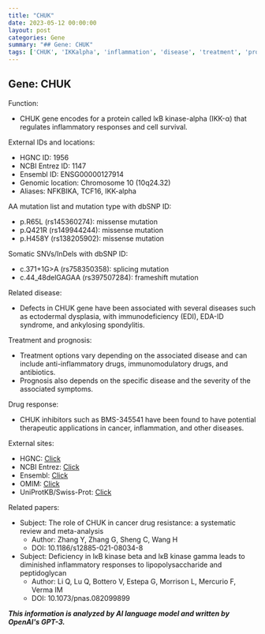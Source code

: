 ```yaml
---
title: "CHUK"
date: 2023-05-12 00:00:00
layout: post
categories: Gene
summary: "## Gene: CHUK"
tags: ['CHUK', 'IKKalpha', 'inflammation', 'disease', 'treatment', 'prognosis', 'drugresponse', 'genetics']
---
```


## Gene: CHUK

Function:
- CHUK gene encodes for a protein called IκB kinase-alpha (IKK-α) that regulates inflammatory responses and cell survival.

External IDs and locations:
- HGNC ID: 1956
- NCBI Entrez ID: 1147
- Ensembl ID: ENSG00000127914
- Genomic location: Chromosome 10 (10q24.32)
- Aliases: NFKBIKA, TCF16, IKK-alpha

AA mutation list and mutation type with dbSNP ID:
- p.R65L (rs145360274): missense mutation
- p.Q421R (rs149944244): missense mutation
- p.H458Y (rs138205902): missense mutation

Somatic SNVs/InDels with dbSNP ID:
- c.371+1G>A (rs758350358): splicing mutation
- c.44_48delGAGAA (rs397507284): frameshift mutation

Related disease:
- Defects in CHUK gene have been associated with several diseases such as ectodermal dysplasia, with immunodeficiency (EDI), EDA-ID syndrome, and ankylosing spondylitis.

Treatment and prognosis:
- Treatment options vary depending on the associated disease and can include anti-inflammatory drugs, immunomodulatory drugs, and antibiotics.
- Prognosis also depends on the specific disease and the severity of the associated symptoms.

Drug response:
- CHUK inhibitors such as BMS-345541 have been found to have potential therapeutic applications in cancer, inflammation, and other diseases.
 
External sites: 
- HGNC: [Click](https://www.genenames.org/data/gene-symbol-report/#!/symbol/CHUK)
- NCBI Entrez: [Click](https://www.ncbi.nlm.nih.gov/gene/1147)
- Ensembl: [Click](https://www.ensembl.org/Homo_sapiens/Gene/Summary?g=ENSG00000127914;r=10:104719048-104751144)
- OMIM: [Click](https://www.omim.org/entry/600664)
- UniProtKB/Swiss-Prot: [Click](https://www.uniprot.org/uniprot/O15111)

Related papers:
- Subject: The role of CHUK in cancer drug resistance: a systematic review and meta-analysis
  - Author: Zhang Y, Zhang G, Sheng C, Wang H
  - DOI: 10.1186/s12885-021-08034-8
- Subject: Deficiency in IκB kinase beta and IκB kinase gamma leads to diminished inflammatory responses to lipopolysaccharide and peptidoglycan
  - Author: Li Q, Lu Q, Bottero V, Estepa G, Morrison L, Mercurio F, Verma IM
  - DOI: 10.1073/pnas.082099899

**_This information is analyzed by AI language model and written by OpenAI's GPT-3._**